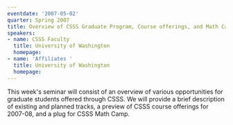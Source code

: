 ```yaml
---
eventdate: '2007-05-02'
quarter: Spring 2007
title: Overview of CSSS Graduate Program, Course offerings, and Math Camp
speakers:
- name: CSSS Faculty
  title: University of Washington
  homepage:
- name: 'Affiliates '
  title: University of Washington
  homepage:
---
```

This week's seminar will consist of an overview of various opportunities for graduate students offered through CSSS. We will provide a brief description of existing and planned tracks, a preview of CSSS course offerings for 2007-08, and a plug for CSSS Math Camp.